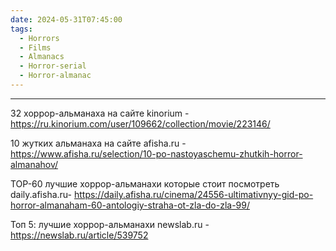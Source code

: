 ```yaml
---
date: 2024-05-31T07:45:00
tags:
  - Horrors
  - Films
  - Almanacs
  - Horror-serial
  - Horror-almanac
---
```

---

32 хоррор-альманаха на сайте kinorium - https://ru.kinorium.com/user/109662/collection/movie/223146/

10 жутких альманаха на сайте afisha.ru - https://www.afisha.ru/selection/10-po-nastoyaschemu-zhutkih-horror-almanahov/

TOP-60 лучшие хоррор-альманахи которые стоит посмотреть daily.afisha.ru- https://daily.afisha.ru/cinema/24556-ultimativnyy-gid-po-horror-almanaham-60-antologiy-straha-ot-zla-do-zla-99/

Топ 5: лучшие хоррор-альманахи newslab.ru - https://newslab.ru/article/539752

